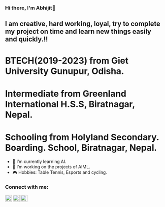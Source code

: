 ### Hi there, I'm Abhijit👋

## I am creative, hard working, loyal, try to complete my project on time and learn new things easily and quickly.!!

# BTECH(2019-2023) from Giet University Gunupur, Odisha.
# Intermediate from Greenland International H.S.S, Biratnagar, Nepal.
# Schooling from Holyland Secondary. Boarding. School, Biratnagar, Nepal.


- 🎯 I’m currently learning AI.
- 🤖 I’m working on the projects of AIML.
- 🎮 Hobbies: Table Tennis, Esports and cycling.



### Connect with me:


[<img align="left" alt="codeSTACKr | Twitter" width="22px" src="https://cdn.jsdelivr.net/npm/simple-icons@v3/icons/twitter.svg" />][twitter]
[<img align="left" alt="codeSTACKr | LinkedIn" width="22px" src="https://cdn.jsdelivr.net/npm/simple-icons@v3/icons/linkedin.svg" />][linkedin]
[<img align="left" alt="codeSTACKr | Instagram" width="22px" src="https://cdn.jsdelivr.net/npm/simple-icons@v3/icons/instagram.svg" />][instagram]




[twitter]: https://twitter.com/Abhijit89577918
[instagram]: https://www.instagram.com/_abhijit_gupta_/
[linkedin]: https://www.linkedin.com/in/abhijit-gupta-764a96209/
